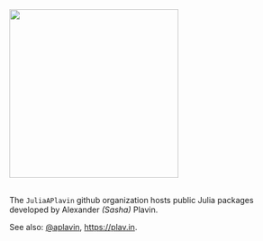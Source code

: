 <!-- <img src="https://github.com/JuliaAPlavin/.github/assets/687995/202d85d3-f843-4c9d-8172-758aee72a1c0" width="300"> -->
<img src="https://github.com/JuliaAPlavin/.github/assets/687995/3eebafff-b198-4294-a7a1-3735ea1fc11a" width="300">
<br><br>

The `JuliaAPlavin` github organization hosts public Julia packages developed by Alexander _(Sasha)_ Plavin.
<br>

See also: [@aplavin](https://github.com/aplavin), https://plav.in.
